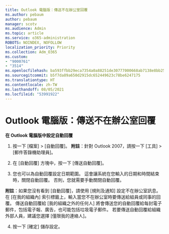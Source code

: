 ```yaml
---
title: Outlook 電腦版：傳送不在辦公室回覆
ms.author: pebaum
author: pebaum
manager: scotv
ms.audience: Admin
ms.topic: article
ms.service: o365-administration
ROBOTS: NOINDEX, NOFOLLOW
localization_priority: Priority
ms.collection: Adm_O365
ms.custom:
- "9000761"
- "3514"
ms.openlocfilehash: ba593ffbb29eca7354a0a88251de30777000668ab7138e8bb2539dbf0f6431d7
ms.sourcegitcommit: b5f7da89a650d2915dc652449623c78be6247175
ms.translationtype: HT
ms.contentlocale: zh-TW
ms.lasthandoff: 08/05/2021
ms.locfileid: "53991922"
---
```

# <a name="outlook-desktop-send-out-of-office-replies"></a>Outlook 電腦版：傳送不在辦公室回覆

**在 Outlook 電腦版中設定自動回覆**

1. 按一下 [檔案] > [自動回覆]。 **附註**：針對 Outlook 2007，請按一下 [工具] > [郵件答錄機助理員]。

2. 在 [自動回覆] 方塊中，按一下 [傳送自動回覆]。

3. 您也可以為自動回覆設定日期範圍。 這會讓系統在您輸入的日期和時間結束時，關閉自動回覆。 否則，您就需要手動關閉自動回覆。

**附註**：如果您沒有看到 [自動回覆]，請使用 [規則及通知] 設定不在辦公室訊息。 在 [在我的組織內] 索引標籤上，輸入當您不在辦公室時要傳送給組員或同事的回覆。 傳送自動回覆給 [我的組織之外的任何人] 將會傳送您的自動回覆給每封電子郵件，包括電子報、廣告，也可能包括垃圾電子郵件。 若要傳送自動回覆給組織外部人員，建議您選擇 [僅限我的連絡人]。

4. 按一下 [確定] 儲存設定。
